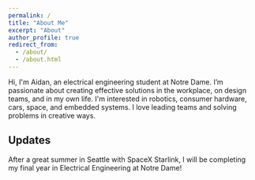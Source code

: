 ```yaml
---
permalink: /
title: "About Me"
excerpt: "About"
author_profile: true
redirect_from: 
  - /about/
  - /about.html
---
```


Hi, I'm Aidan, an electrical engineering student at Notre Dame. I’m passionate about creating effective solutions in the workplace, on design teams, and in my own life. I'm interested in robotics, consumer hardware, cars, space, and embedded systems. I love leading teams and solving problems in creative ways.

## Updates

After a great summer in Seattle with SpaceX Starlink, I will be completing my final year in Electrical Engineering at Notre Dame!





